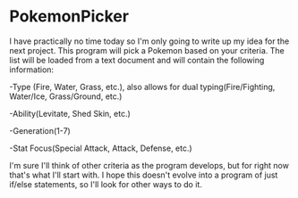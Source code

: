 # PokemonPicker
I have practically no time today so I'm only going to write up my idea for the next project.
This program will pick a Pokemon based on your criteria. The list will be loaded from a text document and will contain the following information:

-Type (Fire, Water, Grass, etc.), also allows for dual typing(Fire/Fighting, Water/Ice, Grass/Ground, etc.)

-Ability(Levitate, Shed Skin, etc.)

-Generation(1-7)

-Stat Focus(Special Attack, Attack, Defense, etc.)

I'm sure I'll think of other criteria as the program develops, but for right now that's what I'll start with.
I hope this doesn't evolve into a program of just if/else statements, so I'll look for other ways to do it.
